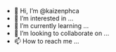 - 👋 Hi, I’m @kaizenphca
- 👀 I’m interested in ...
- 🌱 I’m currently learning ...
- 💞️ I’m looking to collaborate on ...
- 📫 How to reach me ...

<!---
kaizenphca/kaizenphca is a ✨ special ✨ repository because its `README.md` (this file) appears on your GitHub profile.
You can click the Preview link to take a look at your changes.
--->
